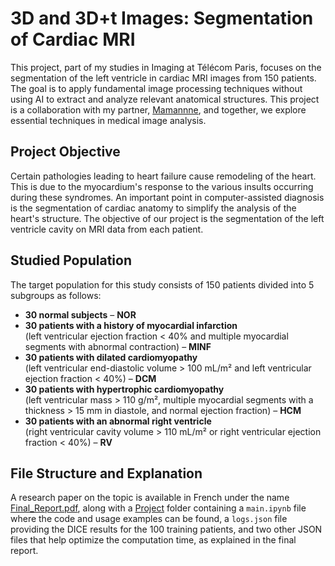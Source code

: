 # 3D and 3D+t Images: Segmentation of Cardiac MRI
This project, part of my studies in Imaging at Télécom Paris, focuses on the segmentation of the left ventricle in cardiac MRI images from 150 patients. The goal is to apply fundamental image processing techniques without using AI to extract and analyze relevant anatomical structures. This project is a collaboration with my partner, [Mamannne](https://github.com/Mamannne), and together, we explore essential techniques in medical image analysis.  
## **Project Objective**
Certain pathologies leading to heart failure cause remodeling of the heart. This is due to the myocardium's response to the various insults occurring during these syndromes. An important point in computer-assisted diagnosis is the segmentation of cardiac anatomy to simplify the analysis of the heart's structure. The objective of our project is the segmentation of the left ventricle cavity on MRI data from each patient.
## **Studied Population**  
The target population for this study consists of 150 patients divided into 5 subgroups as follows:

- **30 normal subjects** – **NOR**
- **30 patients with a history of myocardial infarction**  
  (left ventricular ejection fraction < 40% and multiple myocardial segments with abnormal contraction) – **MINF**
- **30 patients with dilated cardiomyopathy**  
  (left ventricular end-diastolic volume > 100 mL/m² and left ventricular ejection fraction < 40%) – **DCM**
- **30 patients with hypertrophic cardiomyopathy**  
  (left ventricular mass > 110 g/m², multiple myocardial segments with a thickness > 15 mm in diastole, and normal ejection fraction) – **HCM**
- **30 patients with an abnormal right ventricle**  
  (right ventricular cavity volume > 110 mL/m² or right ventricular ejection fraction < 40%) – **RV**

## **File Structure and Explanation**
A research paper on the topic is available in French under the name [Final_Report.pdf](./Final_Report.pdf), along with a [Project](./) folder containing a `main.ipynb` file where the code and usage examples can be found, a `logs.json` file providing the DICE results for the 100 training patients, and two other JSON files that help optimize the computation time, as explained in the final report.


